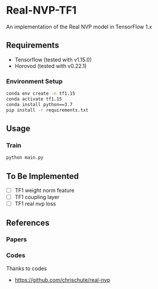# Real-NVP-TF1

An implementation of the Real NVP model in TensorFlow 1.x

## Requirements

- Tensorflow (tested with v1.15.0)
- Horovod (tested with v0.22.1)

### Environment Setup

```bash
conda env create -n tf1.15
conda activate tf1.15
conda install python==3.7
pip install -r requirements.txt
```

## Usage

### Train

```bash
python main.py
```

## To Be Implemented

- [ ] TF1 weight norm feature
- [ ] TF1 coupling layer
- [ ] TF1 real nvp loss

## References

### Papers

### Codes

Thanks to codes

- https://github.com/chrischute/real-nvp
